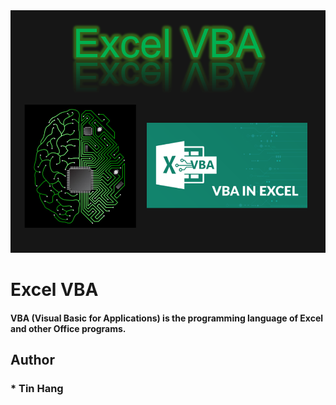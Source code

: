 <img src="VBA.PNG">

# Excel VBA
#### VBA (Visual Basic for Applications) is the programming language of Excel and other Office programs.  

## Author  
### * Tin Hang  

